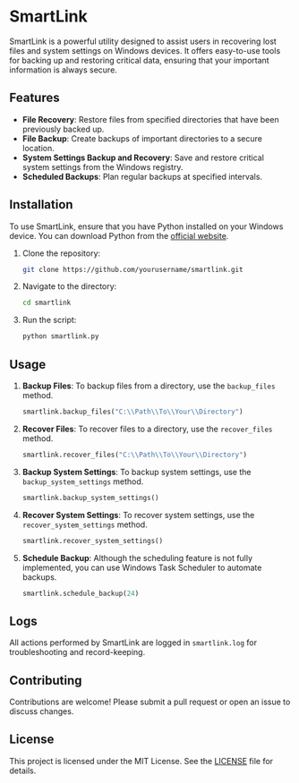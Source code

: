 # SmartLink

SmartLink is a powerful utility designed to assist users in recovering lost files and system settings on Windows devices. It offers easy-to-use tools for backing up and restoring critical data, ensuring that your important information is always secure.

## Features

- **File Recovery**: Restore files from specified directories that have been previously backed up.
- **File Backup**: Create backups of important directories to a secure location.
- **System Settings Backup and Recovery**: Save and restore critical system settings from the Windows registry.
- **Scheduled Backups**: Plan regular backups at specified intervals.

## Installation

To use SmartLink, ensure that you have Python installed on your Windows device. You can download Python from the [official website](https://www.python.org/downloads/).

1. Clone the repository:
   ```bash
   git clone https://github.com/yourusername/smartlink.git
   ```

2. Navigate to the directory:
   ```bash
   cd smartlink
   ```

3. Run the script:
   ```bash
   python smartlink.py
   ```

## Usage

1. **Backup Files**: To backup files from a directory, use the `backup_files` method.
   ```python
   smartlink.backup_files("C:\\Path\\To\\Your\\Directory")
   ```

2. **Recover Files**: To recover files to a directory, use the `recover_files` method.
   ```python
   smartlink.recover_files("C:\\Path\\To\\Your\\Directory")
   ```

3. **Backup System Settings**: To backup system settings, use the `backup_system_settings` method.
   ```python
   smartlink.backup_system_settings()
   ```

4. **Recover System Settings**: To recover system settings, use the `recover_system_settings` method.
   ```python
   smartlink.recover_system_settings()
   ```

5. **Schedule Backup**: Although the scheduling feature is not fully implemented, you can use Windows Task Scheduler to automate backups.
   ```python
   smartlink.schedule_backup(24)
   ```

## Logs

All actions performed by SmartLink are logged in `smartlink.log` for troubleshooting and record-keeping.

## Contributing

Contributions are welcome! Please submit a pull request or open an issue to discuss changes.

## License

This project is licensed under the MIT License. See the [LICENSE](LICENSE) file for details.